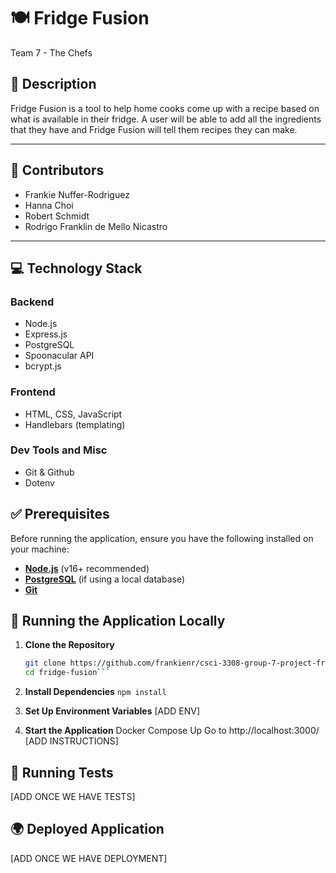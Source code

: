 # 🍽️ Fridge Fusion
Team 7 - The Chefs

## 📖 Description  
Fridge Fusion is a tool to help home cooks come up with a recipe based on what is available in their fridge. A user will be able to add all the ingredients that they have and Fridge Fusion will tell them recipes they can make. 

---

## 👥 Contributors
- Frankie Nuffer-Rodriguez
- Hanna Choi
- Robert Schmidt
- Rodrigo Franklin de Mello Nicastro

---

## 💻 Technology Stack

### Backend
- Node.js
- Express.js
- PostgreSQL
- Spoonacular API
- bcrypt.js

### Frontend
- HTML, CSS, JavaScript
- Handlebars (templating)

### Dev Tools and Misc
- Git & Github
- Dotenv

## ✅ Prerequisites
Before running the application, ensure you have the following installed on your machine:
- **[Node.js](https://nodejs.org/)** (v16+ recommended)  
- **[PostgreSQL](https://www.postgresql.org/)** (if using a local database)  
- **[Git](https://git-scm.com/)**

## 🚀 Running the Application Locally
1. **Clone the Repository**  
   ```sh
   git clone https://github.com/frankienr/csci-3308-group-7-project-fridge-fusion.git
   cd fridge-fusion```

2. **Install Dependencies**
    ```npm install```

3. **Set Up Environment Variables**
[ADD ENV]

4. **Start the Application**
Docker Compose Up
Go to http://localhost:3000/
[ADD INSTRUCTIONS]

## 🧪 Running Tests
[ADD ONCE WE HAVE TESTS]

## 🌍 Deployed Application
[ADD ONCE WE HAVE DEPLOYMENT]